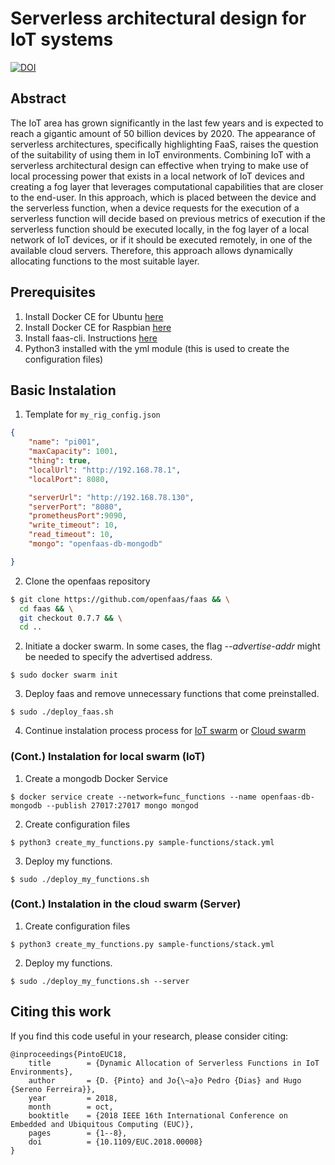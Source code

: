 # Serverless architectural design for IoT systems

[![DOI](https://zenodo.org/badge/doi/10.1109/EUC.2018.00008.svg)](http://dx.doi.org/10.1109/EUC.2018.00008)

## Abstract 

The IoT area has grown significantly in the last few years and is expected to reach a gigantic amount of 50 billion devices by 2020. The appearance of serverless architectures, specifically highlighting FaaS, raises the question of the suitability of using them in IoT environments. Combining IoT with a serverless architectural design can effective when trying to make use of local processing power that exists in a local network of IoT devices and creating a fog layer that leverages computational capabilities that are closer to the end-user. In this approach, which is placed between the device and the serverless function, when a device requests for the execution of a serverless function will decide based on previous metrics of execution if the serverless function should be executed locally, in the fog layer of a local network of IoT devices, or if it should be executed remotely, in one of the available cloud servers. Therefore, this approach allows dynamically allocating functions to the most suitable layer.

## Prerequisites
1. Install Docker CE for Ubuntu [here](https://docs.docker.com/install/linux/docker-ce/ubuntu/)
2. Install Docker CE for Raspbian [here](https://withblue.ink/2017/12/31/yes-you-can-run-docker-on-raspbian.html)
2. Install faas-cli. Instructions [here](https://github.com/openfaas/faas-cli#get-started-install-the-cli)
3. Python3 installed with the yml module (this is used to create the configuration files)

## Basic Instalation 

1. Template for `my_rig_config.json`

``` json
{
    "name": "pi001",
    "maxCapacity": 1001,
    "thing": true,
    "localUrl": "http://192.168.78.1",
    "localPort": 8080,

    "serverUrl": "http://192.168.78.130",
    "serverPort": "8080",
    "prometheusPort":9090,
    "write_timeout": 10,
    "read_timeout": 10,
    "mongo": "openfaas-db-mongodb"

}
```
2. Clone the openfaas repository
``` sh
$ git clone https://github.com/openfaas/faas && \
  cd faas && \
  git checkout 0.7.7 && \
  cd ..
```
2. Initiate a docker swarm. In some cases, the flag _--advertise-addr_ might be needed to specify the advertised address.
``` 
$ sudo docker swarm init
```

3. Deploy faas and remove unnecessary functions that come preinstalled.
``` 
$ sudo ./deploy_faas.sh
```

4. Continue instalation process process for [IoT swarm](#inst_swarm_local) or [Cloud swarm](#inst_swarm_cloud)

### <a name="inst_swarm_local"></a> (Cont.) Instalation for local swarm (IoT)

1. Create a mongodb Docker Service
``` 
$ docker service create --network=func_functions --name openfaas-db-mongodb --publish 27017:27017 mongo mongod
```
2. Create configuration files 
``` 
$ python3 create_my_functions.py sample-functions/stack.yml
```
3. Deploy my functions.

``` 
$ sudo ./deploy_my_functions.sh
```

### <a name="inst_swarm_cloud"></a> (Cont.) Instalation in the cloud swarm (Server)
1. Create configuration files 
``` 
$ python3 create_my_functions.py sample-functions/stack.yml
```
2. Deploy my functions.

``` 
$ sudo ./deploy_my_functions.sh --server
```

## Citing this work

If you find this code useful in your research, please consider citing:

    @inproceedings{PintoEUC18,
        title        = {Dynamic Allocation of Serverless Functions in IoT Environments},
        author       = {D. {Pinto} and Jo{\~a}o Pedro {Dias} and Hugo {Sereno Ferreira}},
        year         = 2018,
        month        = oct,
        booktitle    = {2018 IEEE 16th International Conference on Embedded and Ubiquitous Computing (EUC)},
        pages        = {1--8},
        doi          = {10.1109/EUC.2018.00008}
    }
